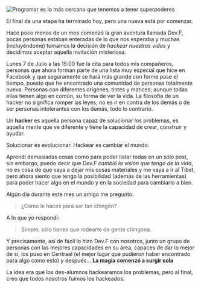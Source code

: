 ![](https://farm6.staticflickr.com/5562/14826626553_8c7db1c9dc_c.jpg "Programar es lo más cercano que tenemos a tener superpoderes")

El final de una etapa ha terminado hoy, pero una nueva está por comenzar.

Hace poco menos de un mes comenzó la gran aventura llamada Dev.F, pocas personas estaban enteradas de lo que nos esperaba y muchas (incluyéndome) tomamos la decisión de *hackear nuestras vidas* y decidimos aceptar aquella invitación misteriosa.

Lunes 7 de Julio a las 15:00 fue la cita para todos mis compañeros, personas que ahora forman parte de una lista muy especial que hice en Facebook y que seguramente se hará más grande con forme pase el tiempo, puesto que he encontrado una comunidad de personas totalmente nueva. Personas con diferentes orígenes, tintes y matices; aunque todas ellas tienen algo en común, su forma de ver la vida. La filosofía de un hacker no significa romper las leyes, no es ir en contra de los demás o de ser personas intolerantes con los demás, todo lo contrario.

Un **hacker** es aquella persona capaz de solucionar los problemas, es aquella mente que ve diferente y tiene la capacidad de crear, construir y ayudar.

Solucionar es evolucionar. Hackear es cambiar el mundo.

Aprendí demasiadas cosas como para poder listar todas en un sólo post, sin embargo, puedo decir que *Dev.F cambió la visión que tengo de la vida*, no es cosa de que vaya a dejar mis cosas materiales y me vaya a ir al Tíbet, pero ahora siento que tengo la posibilidad (además de las herramientas) para poder hacer algo en el mundo y en la sociedad para cambiarlo a bien.

Algún día durante este mes un amigo me pregunto:
> ¿Cómo le haces para ser tan chingón?

A lo que yo respondí:
> Simple, sólo tienes que rodearte de gente chingona.

Y precisamente, así de fácil lo hizo Dev.F con nosotros, junto un grupo de personas con las mejores capacidades en su área, capaces de dar lo mejor de sí, los puso en Centraal (el mejor lugar que pudieron haber encontrado para algo como esto) y después... **La magia comenzó a surgir sola**

La idea era que los des-alumnos hackearamos los problemas, pero al final, creo que todos nosotros fuimos los hackeados.
